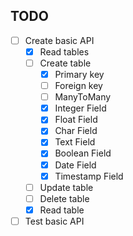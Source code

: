 ## TODO

- [ ] Create basic API
  - [x] Read tables
  - [ ] Create table
    - [x] Primary key
    - [ ] Foreign key
    - [ ] ManyToMany
    - [x] Integer Field
    - [x] Float Field
    - [x] Char Field
    - [x] Text Field
    - [x] Boolean Field
    - [x] Date Field
    - [x] Timestamp Field
  - [ ] Update table
  - [ ] Delete table
  - [x] Read table
- [ ] Test basic API
